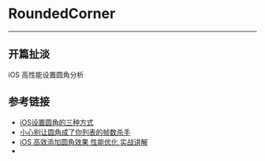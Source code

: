 # RoundedCorner
---
## 开篇扯淡
iOS 高性能设置圆角分析 

## 参考链接
* [iOS设置圆角的三种方式](http://www.cnblogs.com/mafeng/p/5672528.html)
* [小心别让圆角成了你列表的帧数杀手](http://www.cocoachina.com/ios/20150803/12873.html)
* [iOS 高效添加圆角效果 性能优化 实战讲解](http://blog.csdn.net/u012479911/article/details/50772261)
* 
